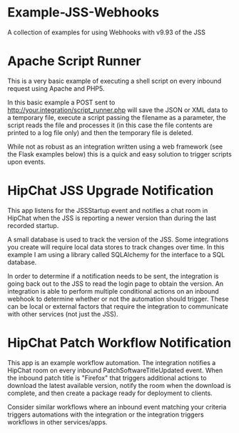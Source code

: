 # Example-JSS-Webhooks
A collection of examples for using Webhooks with v9.93 of the JSS

# Apache Script Runner

This is a very basic example of executing a shell script on every inbound request using Apache and PHP5.

In this basic example a POST sent to http://your.integration/script_runner.php will save the JSON or XML data to a temporary file, execute a script passing the filename as a parameter, the script reads the file and processes it (in this case the file contents are printed to a log file only) and then the temporary file is deleted.

While not as robust as an integration written using a web framework (see the Flask examples below) this is a quick and easy solution to trigger scripts upon events.

# HipChat JSS Upgrade Notification

This app listens for the JSSStartup event and notifies a chat room in HipChat when the JSS is reporting a newer version than during the last recorded startup.

A small database is used to track the version of the JSS. Some integrations you create will require local data stores to track changes over time. In this example I am using a library called SQLAlchemy for the interface to a SQL database.

In order to determine if a notification needs to be sent, the integration is going back out to the JSS to read the login page to obtain the version. An integration is able to perform multiple conditional actions on an inbound webhook to determine whether or not the automation should trigger. These can be local or external factors that require the integration to communicate with other services (not just the JSS).

# HipChat Patch Workflow Notification

This app is an example workflow automation. The integration notifies a HipChat room on every inbound PatchSoftwareTitleUpdated event. When the inbound patch title is "Firefox" that triggers additional actions to download the latest available version, notify the room when the download is complete, and then create a package ready for deployment to clients.

Consider similar workflows where an inbound event matching your criteria triggers automations with the integration or the integration triggers workflows in other services/apps.

